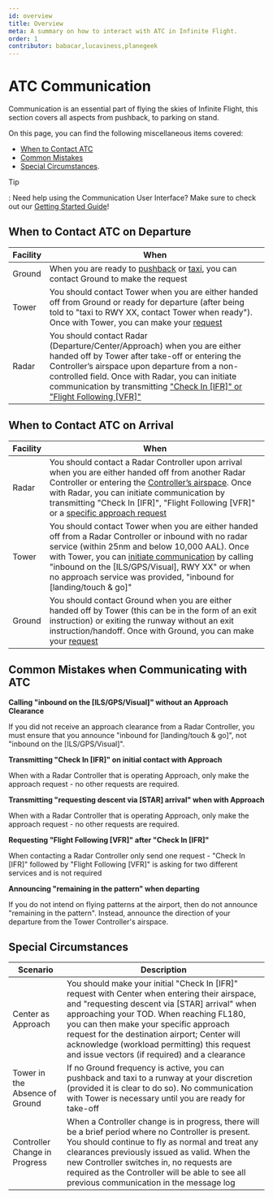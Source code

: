 ```yaml
---
id: overview
title: Overview
meta: A summary on how to interact with ATC in Infinite Flight.
order: 1
contributor: babacar,lucaviness,planegeek
---
```


# ATC Communication

Communication is an essential part of flying the skies of Infinite Flight, this section covers all aspects from pushback, to parking on stand. 



On this page, you can find the following miscellaneous items covered:

- [When to Contact ATC](/guide/flying-guide/atc-communication/overview#when-to-contact-atc-on-departure)
- [Common Mistakes](/guide/flying-guide/atc-communication/overview#common-mistakes-when-communicating-with-atc)
- [Special Circumstances](/guide/flying-guide/atc-communication/overview#special-circumstances).



Tip

: Need help using the Communication User Interface? Make sure to check out our [Getting Started Guide](/guide/getting-started-guide/pilot-user-interface/communication#communication)!



## When to Contact ATC on Departure



| Facility | When                                                         |
| -------- | ------------------------------------------------------------ |
| Ground   | When you are ready to [pushback](/guide/flying-guide/atc-communication/atis-pushback-and-taxi#pushback-communication-summary) or [taxi](/guide/flying-guide/atc-communication/atis-pushback-and-taxi#taxi-communication-summary), you can contact Ground to make the request |
| Tower    | You should contact Tower when you are either handed off from Ground or ready for departure (after being told to "taxi to RWY XX, contact Tower when ready"). Once with Tower, you can make your [request](/guide/flying-guide/atc-communication/take-off-and-departure#take-off-communication-summary) |
| Radar    | You should contact Radar (Departure/Center/Approach) when you are either handed off by Tower after take-off or entering the Controller’s airspace upon departure from a non-controlled field. Once with Radar, you can initiate communication by transmitting ["Check In [IFR]" or "Flight Following [VFR]"](/guide/flying-guide/atc-communication/take-off-and-departure#departure-communication-summary) |



## When to Contact ATC on Arrival



| Facility | When                                                         |
| -------- | ------------------------------------------------------------ |
| Radar    | You should contact a Radar Controller upon arrival when you are either handed off from another Radar Controller or entering the [Controller’s airspace](/guide/flying-guide/atc-communication/en-route#en-route-communication-summary). Once with Radar, you can initiate communication by transmitting "Check In [IFR]", "Flight Following [VFR]" or a [specific approach request](/guide/flying-guide/atc-communication/descent-and-approach#descent-communication-summary) |
| Tower    | You should contact Tower when you are either handed off from a Radar Controller or inbound with no radar service (within 25nm and below 10,000 AAL). Once with Tower, you can [initiate communication](/guide/flying-guide/atc-communication/landing-and-taxi-to-parking#landing-communication-summary) by calling "inbound on the [ILS/GPS/Visual], RWY XX" or when no approach service was provided, "inbound for [landing/touch & go]" |
| Ground   | You should contact Ground when you are either handed off by Tower (this can be in the form of an exit instruction) or exiting the runway without an exit instruction/handoff. Once with Ground, you can make your [request](/guide/flying-guide/atc-communication/landing-and-taxi-to-parking#taxi-to-parking-communication-summary) |



## Common Mistakes when Communicating with ATC



**Calling "inbound on the [ILS/GPS/Visual]" without an Approach Clearance**

If you did not receive an approach clearance from a Radar Controller, you must ensure that you announce "inbound for [landing/touch & go]", not "inbound on the [ILS/GPS/Visual]". 



**Transmitting "Check In [IFR]" on initial contact with Approach**

When with a Radar Controller that is operating Approach, only make the approach request - no other requests are required.



**Transmitting "requesting descent via [STAR] arrival" when with Approach**

When with a Radar Controller that is operating Approach, only make the approach request - no other requests are required.



**Requesting "Flight Following [VFR]" after "Check In [IFR]"**

When contacting a Radar Controller only send one request - "Check In [IFR]" followed by "Flight Following [VFR]" is asking for two different services and is not required



**Announcing "remaining in the pattern" when departing**

If you do not intend on flying patterns at the airport, then do not announce "remaining in the pattern". Instead, announce the direction of your departure from the Tower Controller's airspace.



## Special Circumstances



| Scenario                       | Description                                                  |
| ------------------------------ | ------------------------------------------------------------ |
| Center as Approach             | You should make your initial "Check In [IFR]" request with Center when entering their airspace, and "requesting descent via [STAR] arrival" when approaching your TOD. When reaching FL180, you can then make your specific approach request for the destination airport; Center will acknowledge (workload permitting) this request and issue vectors (if required) and a clearance |
| Tower in the Absence of Ground | If no Ground frequency is active, you can pushback and taxi to a runway at your discretion (provided it is clear to do so). No communication with Tower is necessary until you are ready for take-off |
| Controller Change in Progress  | When a Controller change is in progress, there will be a brief period where no Controller is present. You should continue to fly as normal and treat any clearances previously issued as valid. When the new Controller switches in, no requests are required as the Controller will be able to see all previous communication in the message log |